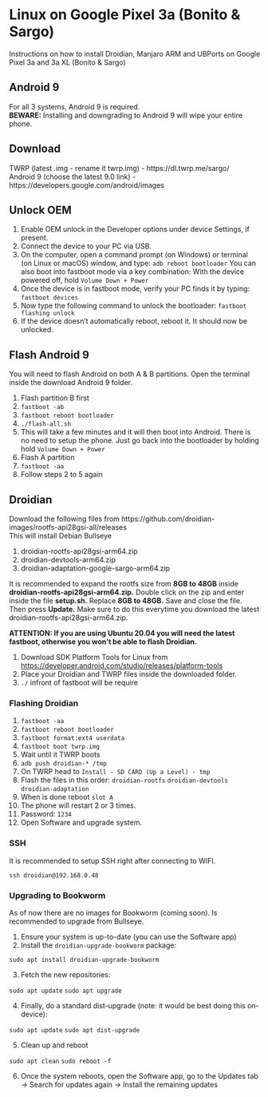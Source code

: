 # Linux on Google Pixel 3a (Bonito &amp; Sargo) 
Instructions on how to install Droidian, Manjaro ARM and UBPorts on Google Pixel 3a and 3a XL (Bonito & Sargo)

## Android 9
<p>For all 3 systems, Android 9 is required. 
   <br><b>BEWARE:</b> Installing and downgrading to Android 9 will wipe your entire phone.</p>

## Download
<p>TWRP (latest .img - rename it twrp.img) - https://dl.twrp.me/sargo/
<br>Android 9 (choose the latest 9.0 link) - https://developers.google.com/android/images </p>

## Unlock OEM
1. Enable OEM unlock in the Developer options under device Settings, if present.
2. Connect the device to your PC via USB.
3. On the computer, open a command prompt (on Windows) or terminal (on Linux or macOS) window, and type:
```adb reboot bootloader```
   You can also boot into fastboot mode via a key combination: With the device powered off, hold ```Volume Down + Power```
4. Once the device is in fastboot mode, verify your PC finds it by typing:
```fastboot devices```
5. Now type the following command to unlock the bootloader: ```fastboot flashing unlock``` 
6. If the device doesn’t automatically reboot, reboot it. It should now be unlocked.

## Flash Android 9
You will need to flash Android on both A & B partitions. Open the terminal inside the download Android 9 folder.

1. Flash partition B first
2. ```fastboot -ab```
3. ```fastboot reboot bootloader```
4. ```./flash-all.sh```
5. This will take a few minutes and it will then boot into Android. There is no need to setup the phone. Just go back into the bootloader by holding hold ```Volume Down + Power```
6. Flash A partition
7. ```fastboot -aa```
8. Follow steps 2 to 5 again

## Droidian
<p>Download the following files from https://github.com/droidian-images/rootfs-api28gsi-all/releases
<br> This will install Debian Bullseye</p>

1. droidian-rootfs-api28gsi-arm64.zip
2. droidian-devtools-arm64.zip
3. droidian-adaptation-google-sargo-arm64.zip

It is recommended to expand the rootfs size from <b>8GB to 48GB</b> inside <b>droidian-rootfs-api28gsi-arm64.zip.</b> Double click on the zip and enter inside the file <b>setup.sh.</b> Replace <b>8GB to 48GB.</b> Save and close the file. Then press <b>Update.</b> Make sure to do this everytime you download the latest droidian-rootfs-api28gsi-arm64.zip.

<b>ATTENTION: If you are using Ubuntu 20.04 you will need the latest fastboot, otherwise you won't be able to flash Droidian. </b>
1. Download SDK Platform Tools for Linux from https://developer.android.com/studio/releases/platform-tools
2. Place your Droidian and TWRP files inside the downloaded folder. 
3. ```./``` infront of fastboot will be require

### Flashing Droidian</b>
1. ```fastboot -aa```
2. ```fastboot reboot bootloader```
3. ```fastboot format:ext4 userdata```
4. ```fastboot boot twrp.img```
5. Wait until it TWRP boots
6. ```adb push droidian-* /tmp```
7. On TWRP head to ```Install - SD CARD (Up a Level) - tmp```
8. Flash the files in this order: ```droidian-rootfs``` ```droidian-devtools``` ```droidian-adaptation```
9. When is done reboot ```slot A```
10. The phone will restart 2 or 3 times. 
11. Password: ```1234```
12. Open Software and upgrade system.
   
### SSH
It is recommended to setup SSH right after connecting to WIFI. 

```ssh droidian@192.168.0.48```

### Upgrading to Bookworm
As of now there are no images for Bookworm (coming soon). Is recommended to upgrade from Bullseye.

1. Ensure your system is up-to-date (you can use the Software app)
2. Install the ```droidian-upgrade-bookworm``` package:

```sudo apt install droidian-upgrade-bookworm```

3. Fetch the new repositories:

```sudo apt update```
```sudo apt upgrade```

4. Finally, do a standard dist-upgrade (note: it would be best doing this on-device):

```sudo apt update```
```sudo apt dist-upgrade```

5. Clean up and reboot

```sudo apt clean```
```sudo reboot -f```

6. Once the system reboots, open the Software app, go to the Updates tab -> Search for updates again -> Install the remaining updates
